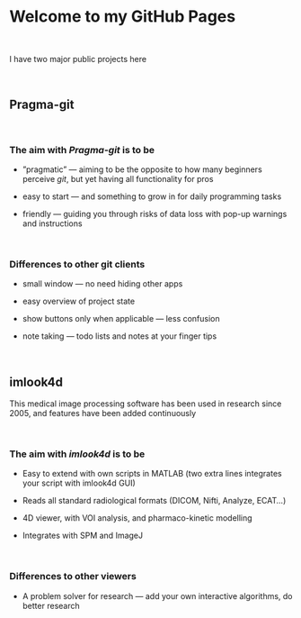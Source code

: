 Welcome to my GitHub Pages
==========================

 

I have two major public projects here

 

Pragma-git
----------

 

### The aim with *Pragma-git* is to be

-   ”pragmatic” — aiming to be the opposite to how many beginners perceive
    *git*, but yet having all functionality for pros

-   easy to start — and something to grow in for daily programming tasks

-   friendly — guiding you through risks of data loss with pop-up warnings and
    instructions

 

### Differences to other git clients

-   small window — no need hiding other apps

-   easy overview of project state

-   show buttons only when applicable — less confusion

-   note taking — todo lists and notes at your finger tips

 

imlook4d
--------

This medical image processing software has been used in research since 2005, and
features have been added continuously

 

### The aim with *imlook4d* is to be

-   Easy to extend with own scripts in MATLAB (two extra lines integrates your
    script with imlook4d GUI)

-   Reads all standard radiological formats (DICOM, Nifti, Analyze, ECAT…)

-   4D viewer, with VOI analysis, and pharmaco-kinetic modelling

-   Integrates with SPM and ImageJ

 

### Differences to other viewers

-   A problem solver for research — add your own interactive algorithms, do
    better research
